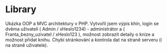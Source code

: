# Library
 Ukázka OOP a MVC architektury v PHP.
 Vytvořil jsem výpis khin, login se dvěma uživateli ( Admin / xHeslo1234) - administrátor a ( Franta_bezny_uzivatel / xHeslo123 ),
 možnost zobrazit detaily o knize a možnost přidat knihu.
 Chybí stránkování a kontrola dat na straně serveru (i na straně uživatele).
 
